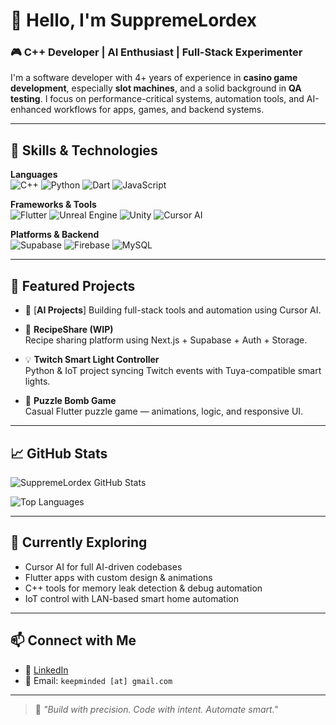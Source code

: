 # 👋 Hello, I'm SuppremeLordex

### 🎮 C++ Developer | AI Enthusiast | Full-Stack Experimenter

I'm a software developer with 4+ years of experience in **casino game development**, especially **slot machines**, and a solid background in **QA testing**. I focus on performance-critical systems, automation tools, and AI-enhanced workflows for apps, games, and backend systems.

---

## 🚀 Skills & Technologies

**Languages**  
![C++](https://img.shields.io/badge/C++-00599C?style=flat&logo=cplusplus&logoColor=white)
![Python](https://img.shields.io/badge/Python-3776AB?style=flat&logo=python&logoColor=white)
![Dart](https://img.shields.io/badge/Dart-0175C2?style=flat&logo=dart&logoColor=white)
![JavaScript](https://img.shields.io/badge/JavaScript-F7DF1E?style=flat&logo=javascript&logoColor=black)

**Frameworks & Tools**  
![Flutter](https://img.shields.io/badge/Flutter-02569B?style=flat&logo=flutter)
![Unreal Engine](https://img.shields.io/badge/Unreal-313131?style=flat&logo=unrealengine)
![Unity](https://img.shields.io/badge/Unity-000000?style=flat&logo=unity)
![Cursor AI](https://img.shields.io/badge/CursorAI-000000?style=flat&logo=cursor&logoColor=white)

**Platforms & Backend**  
![Supabase](https://img.shields.io/badge/Supabase-3ECF8E?style=flat&logo=supabase)
![Firebase](https://img.shields.io/badge/Firebase-FFCA28?style=flat&logo=firebase)
![MySQL](https://img.shields.io/badge/MySQL-4479A1?style=flat&logo=mysql)

---

## 📌 Featured Projects

- 🔧 [**AI Projects**]
  Building full-stack tools and automation using Cursor AI.

- 🍲 **RecipeShare (WIP)**  
  Recipe sharing platform using Next.js + Supabase + Auth + Storage.

- 💡 **Twitch Smart Light Controller**  
  Python & IoT project syncing Twitch events with Tuya-compatible smart lights.

- 🎯 **Puzzle Bomb Game**  
  Casual Flutter puzzle game — animations, logic, and responsive UI.

---

## 📈 GitHub Stats

![SuppremeLordex GitHub Stats](https://github-readme-stats.vercel.app/api?username=SuppremeLordex&show_icons=true&theme=tokyonight)

![Top Languages](https://github-readme-stats.vercel.app/api/top-langs/?username=SuppremeLordex&layout=compact&theme=tokyonight)

---

## 🌱 Currently Exploring

- Cursor AI for full AI-driven codebases
- Flutter apps with custom design & animations
- C++ tools for memory leak detection & debug automation
- IoT control with LAN-based smart home automation

---

## 📫 Connect with Me

- 💼 [LinkedIn]([https://www.linkedin.com/in/YOUR-LINKEDIN-HERE](https://www.linkedin.com/in/amin-ali-ahmad-546b69183/))
- 📧 Email: `keepminded [at] gmail.com`

---

> 🧠 *"Build with precision. Code with intent. Automate smart."*
